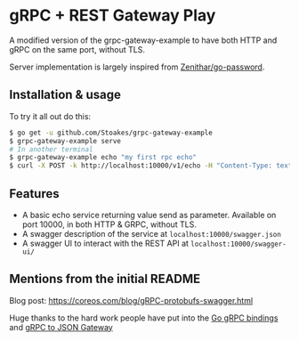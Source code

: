 # gRPC + REST Gateway Play

A modified version of the grpc-gateway-example to have both HTTP and gRPC on the same port, without TLS.

Server implementation is largely inspired from [Zenithar/go-password](https://github.com/Zenithar/go-password).

## Installation & usage

To try it all out do this:

```bash
$ go get -u github.com/Stoakes/grpc-gateway-example
$ grpc-gateway-example serve
# In another terminal
$ grpc-gateway-example echo "my first rpc echo"
$ curl -X POST -k http://localhost:10000/v1/echo -H "Content-Type: text/plain" -d '{"value": "foo"}'
```

## Features

 * A basic echo service returning value send as parameter. Available on port 10000, in both HTTP & GRPC, without TLS.
 * A swagger description of the service at `localhost:10000/swagger.json`
 * A swagger UI to interact with the REST API at `localhost:10000/swagger-ui/`

## Mentions from the initial README

Blog post: https://coreos.com/blog/gRPC-protobufs-swagger.html

Huge thanks to the hard work people have put into the [Go gRPC bindings][gogrpc] and [gRPC to JSON Gateway][grpcgateway]

[gogrpc]: https://github.com/grpc/grpc-go
[grpcgateway]: https://github.com/grpc-ecosystem/grpc-gateway
